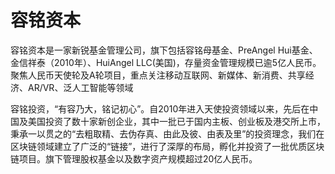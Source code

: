 # 容铭资本

容铭资本是一家新锐基金管理公司，旗下包括容铭母基金、PreAngel Hui基金、金信祥泰（2010年）、HuiAngel LLC(美国)，存量资金管理规模已逾5亿人民币。聚焦人民币天使轮及A轮项目，重点关注移动互联网、新媒体、新消费、共享经济、AR/VR、泛人工智能等领域

容铭投资，“有容乃大，铭记初心”。自2010年进入天使投资领域以来，先后在中国及美国投资了数十家新创企业，其中一批已于国内主板、创业板及港交所上市，秉承一以贯之的“去粗取精、去伪存真、由此及彼、由表及里”的投资理念，我们在区块链领域建立了广泛的“链接”，进行了深厚的布局，孵化并投资了一批优质区块链项目。旗下管理股权基金以及数字资产规模超过20亿人民币。
